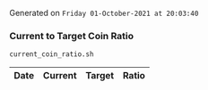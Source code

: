Generated on `Friday 01-October-2021 at 20:03:40`

### Current to Target Coin Ratio
`current_coin_ratio.sh`

Date|Current|Target|Ratio
---|---|---|---
